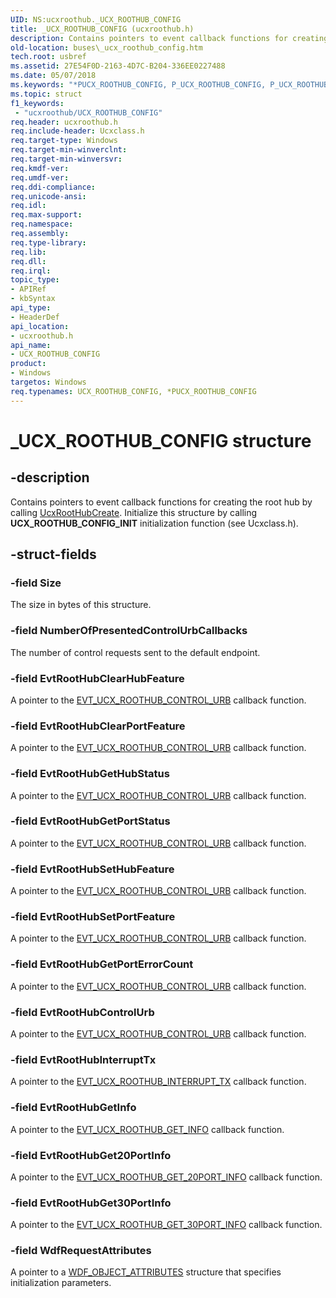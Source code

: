```yaml
---
UID: NS:ucxroothub._UCX_ROOTHUB_CONFIG
title: _UCX_ROOTHUB_CONFIG (ucxroothub.h)
description: Contains pointers to event callback functions for creating the root hub by calling UcxRootHubCreate. Initialize this structure by calling UCX_ROOTHUB_CONFIG_INIT initialization function (see Ucxclass.h).
old-location: buses\_ucx_roothub_config.htm
tech.root: usbref
ms.assetid: 27E54F0D-2163-4D7C-B204-336EE0227488
ms.date: 05/07/2018
ms.keywords: "*PUCX_ROOTHUB_CONFIG, P_UCX_ROOTHUB_CONFIG, P_UCX_ROOTHUB_CONFIG structure pointer [Buses], UCX_ROOTHUB_CONFIG, UCX_ROOTHUB_CONFIG structure [Buses], _UCX_ROOTHUB_CONFIG, buses._ucx_roothub_config, ucxroothub/P_UCX_ROOTHUB_CONFIG, ucxroothub/_UCX_ROOTHUB_CONFIG"
ms.topic: struct
f1_keywords:
 - "ucxroothub/UCX_ROOTHUB_CONFIG"
req.header: ucxroothub.h
req.include-header: Ucxclass.h
req.target-type: Windows
req.target-min-winverclnt: 
req.target-min-winversvr: 
req.kmdf-ver: 
req.umdf-ver: 
req.ddi-compliance: 
req.unicode-ansi: 
req.idl: 
req.max-support: 
req.namespace: 
req.assembly: 
req.type-library: 
req.lib: 
req.dll: 
req.irql: 
topic_type:
- APIRef
- kbSyntax
api_type:
- HeaderDef
api_location:
- ucxroothub.h
api_name:
- UCX_ROOTHUB_CONFIG
product:
- Windows
targetos: Windows
req.typenames: UCX_ROOTHUB_CONFIG, *PUCX_ROOTHUB_CONFIG
---
```


# _UCX_ROOTHUB_CONFIG structure


## -description


Contains pointers to event callback functions for creating the root hub by calling <a href="https://docs.microsoft.com/previous-versions/windows/hardware/drivers/mt188048(v=vs.85)">UcxRootHubCreate</a>. Initialize this structure by calling <b>UCX_ROOTHUB_CONFIG_INIT</b> initialization function (see Ucxclass.h).


## -struct-fields




### -field Size

The size in bytes of this structure.


### -field NumberOfPresentedControlUrbCallbacks

The number of control requests sent to the default endpoint.


### -field EvtRootHubClearHubFeature

A pointer to the <a href="https://docs.microsoft.com/windows-hardware/drivers/ddi/content/ucxroothub/nc-ucxroothub-evt_ucx_roothub_control_urb">EVT_UCX_ROOTHUB_CONTROL_URB</a> callback function.


### -field EvtRootHubClearPortFeature

A pointer to the <a href="https://docs.microsoft.com/windows-hardware/drivers/ddi/content/ucxroothub/nc-ucxroothub-evt_ucx_roothub_control_urb">EVT_UCX_ROOTHUB_CONTROL_URB</a> callback function.


### -field EvtRootHubGetHubStatus

A pointer to the <a href="https://docs.microsoft.com/windows-hardware/drivers/ddi/content/ucxroothub/nc-ucxroothub-evt_ucx_roothub_control_urb">EVT_UCX_ROOTHUB_CONTROL_URB</a> callback function.


### -field EvtRootHubGetPortStatus

A pointer to the <a href="https://docs.microsoft.com/windows-hardware/drivers/ddi/content/ucxroothub/nc-ucxroothub-evt_ucx_roothub_control_urb">EVT_UCX_ROOTHUB_CONTROL_URB</a> callback function.


### -field EvtRootHubSetHubFeature

A pointer to the <a href="https://docs.microsoft.com/windows-hardware/drivers/ddi/content/ucxroothub/nc-ucxroothub-evt_ucx_roothub_control_urb">EVT_UCX_ROOTHUB_CONTROL_URB</a> callback function.


### -field EvtRootHubSetPortFeature

A pointer to the <a href="https://docs.microsoft.com/windows-hardware/drivers/ddi/content/ucxroothub/nc-ucxroothub-evt_ucx_roothub_control_urb">EVT_UCX_ROOTHUB_CONTROL_URB</a> callback function.


### -field EvtRootHubGetPortErrorCount

A pointer to the <a href="https://docs.microsoft.com/windows-hardware/drivers/ddi/content/ucxroothub/nc-ucxroothub-evt_ucx_roothub_control_urb">EVT_UCX_ROOTHUB_CONTROL_URB</a> callback function.


### -field EvtRootHubControlUrb

A pointer to the <a href="https://docs.microsoft.com/windows-hardware/drivers/ddi/content/ucxroothub/nc-ucxroothub-evt_ucx_roothub_control_urb">EVT_UCX_ROOTHUB_CONTROL_URB</a> callback function.


### -field EvtRootHubInterruptTx

A pointer to the <a href="https://docs.microsoft.com/windows-hardware/drivers/ddi/content/ucxroothub/nc-ucxroothub-evt_ucx_roothub_interrupt_tx">EVT_UCX_ROOTHUB_INTERRUPT_TX</a> callback function.


### -field EvtRootHubGetInfo

A pointer to the <a href="https://docs.microsoft.com/windows-hardware/drivers/ddi/content/ucxroothub/nc-ucxroothub-evt_ucx_roothub_get_info">EVT_UCX_ROOTHUB_GET_INFO</a> callback function.


### -field EvtRootHubGet20PortInfo

A pointer to the <a href="https://docs.microsoft.com/windows-hardware/drivers/ddi/content/ucxroothub/nc-ucxroothub-evt_ucx_roothub_get_20port_info">EVT_UCX_ROOTHUB_GET_20PORT_INFO</a> callback function.


### -field EvtRootHubGet30PortInfo

A pointer to the <a href="https://docs.microsoft.com/windows-hardware/drivers/ddi/content/ucxroothub/nc-ucxroothub-evt_ucx_roothub_get_30port_info">EVT_UCX_ROOTHUB_GET_30PORT_INFO</a> callback function.


### -field WdfRequestAttributes

A pointer to a <a href="https://docs.microsoft.com/windows-hardware/drivers/ddi/content/wdfobject/ns-wdfobject-_wdf_object_attributes">WDF_OBJECT_ATTRIBUTES</a> structure that specifies initialization parameters.

